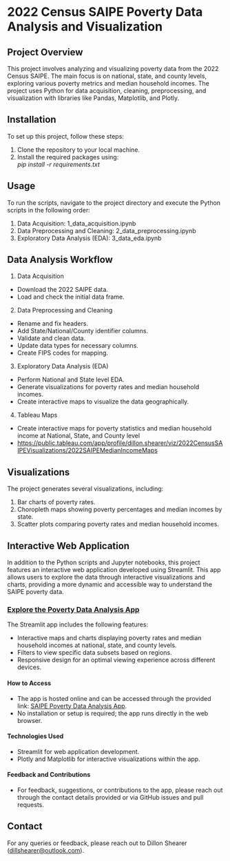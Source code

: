# 2022 Census SAIPE Poverty Data Analysis and Visualization

## Project Overview
This project involves analyzing and visualizing poverty data from the 2022 Census SAIPE. The main focus is on national, state, and county levels, exploring various poverty metrics and median household incomes. The project uses Python for data acquisition, cleaning, preprocessing, and visualization with libraries like Pandas, Matplotlib, and Plotly.

## Installation

To set up this project, follow these steps:

1. Clone the repository to your local machine.
2. Install the required packages using:
   <br>*pip install -r requirements.txt*

## Usage

To run the scripts, navigate to the project directory and execute the Python scripts in the following order:
1. Data Acquisition: 1_data_acquisition.ipynb
2. Data Preprocessing and Cleaning: 2_data_preprocessing.ipynb
3. Exploratory Data Analysis (EDA): 3_data_eda.ipynb

## Data Analysis Workflow

1. Data Acquisition
- Download the 2022 SAIPE data.
- Load and check the initial data frame.
2. Data Preprocessing and Cleaning
- Rename and fix headers.
- Add State/National/County identifier columns.
- Validate and clean data.
- Update data types for necessary columns.
- Create FIPS codes for mapping.
3. Exploratory Data Analysis (EDA)
- Perform National and State level EDA.
- Generate visualizations for poverty rates and median household incomes.
- Create interactive maps to visualize the data geographically.
4. Tableau Maps
- Create interactive maps for poverty statistics and median household income at National, State, and County level
- https://public.tableau.com/app/profile/dillon.shearer/viz/2022CensusSAIPEVisualizations/2022SAIPEMedianIncomeMaps

## Visualizations

The project generates several visualizations, including:
1. Bar charts of poverty rates.
2. Choropleth maps showing poverty percentages and median incomes by state.
3. Scatter plots comparing poverty rates and median household incomes.

## Interactive Web Application

In addition to the Python scripts and Jupyter notebooks, this project features an interactive web application developed using Streamlit. This app allows users to explore the data through interactive visualizations and charts, providing a more dynamic and accessible way to understand the SAIPE poverty data.

### [Explore the Poverty Data Analysis App](https://ds-saipe-analysis.streamlit.app/)

The Streamlit app includes the following features:
- Interactive maps and charts displaying poverty rates and median household incomes at national, state, and county levels.
- Filters to view specific data subsets based on regions.
- Responsive design for an optimal viewing experience across different devices.

#### How to Access
- The app is hosted online and can be accessed through the provided link: [SAIPE Poverty Data Analysis App](https://ds-saipe-analysis.streamlit.app/).
- No installation or setup is required; the app runs directly in the web browser.

#### Technologies Used
- Streamlit for web application development.
- Plotly and Matplotlib for interactive visualizations within the app.

#### Feedback and Contributions
- For feedback, suggestions, or contributions to the app, please reach out through the contact details provided or via GitHub issues and pull requests.

## Contact

For any queries or feedback, please reach out to Dillon Shearer (dillshearer@outlook.com).